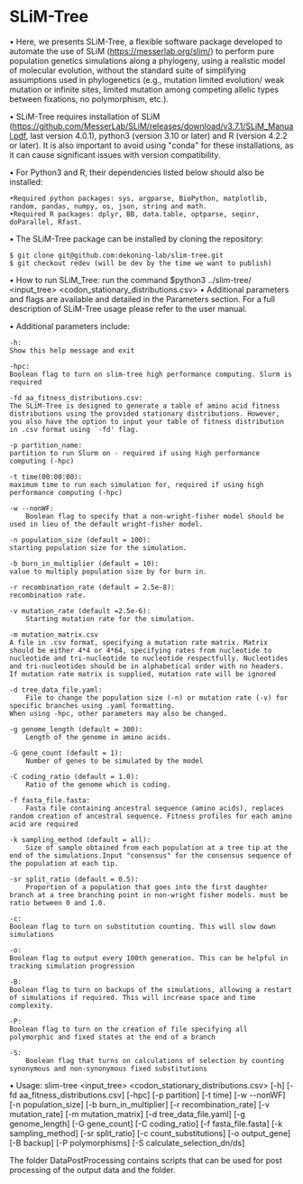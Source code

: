 # SLiM-Tree

• Here, we presents SLiM-Tree, a flexible software package developed to automate the use of SLiM (https://messerlab.org/slim/) to perform pure population genetics simulations along a phylogeny, using a realistic model of molecular evolution, without the standard suite of simplifying assumptions used in phylogenetics (e.g., mutation limited evolution/ weak mutation or infinite sites, limited mutation among competing allelic types between fixations, no polymorphism, etc.).


• SLiM-Tree requires installation of SLiM (https://github.com/MesserLab/SLiM/releases/download/v3.7.1/SLiM_Manual.pdf, last version 4.0.1), python3 (version 3.10 or later) and R (version 4.2.2 or later). It is also important to avoid using "conda" for these installations, as it can cause significant issues with version compatibility.

• For Python3 and R, their dependencies listed below should also be installed:

	•Required python packages: sys, argparse, BioPython, matplotlib, random, pandas, numpy, os, json, string and math.
 	•Required R packages: dplyr, BB, data.table, optparse, seqinr, doParallel, Rfast.

• The SLiM-Tree package can be installed by cloning the repository:

	$ git clone git@github.com:dekoning-lab/slim-tree.git
	$ git checkout redev (will be dev by the time we want to publish)

• How to run SLiM_Tree: run the command $python3 ../slim-tree/ <input_tree> <codon_stationary_distributions.csv> 
• Additional parameters and flags are available and detailed in the Parameters section. For a full description of SLiM-Tree usage please refer to the user manual. 

• Additional parameters include:
	
  	-h: 
   	Show this help message and exit
   	
	-hpc: 
 	Boolean flag to turn on slim-tree high performance computing. Slurm is required

	-fd aa_fitness_distributions.csv:
 	The SLiM-Tree is designed to generate a table of amino acid fitness distributions using the provided stationary distributions. However, you also have the option to input your table of fitness distribution in .csv format using `-fd' flag.
	  
	-p partition_name:
 	partition to run Slurm on - required if using high performance computing (-hpc)
	  
	-t time(00:00:00):
 	maximum time to run each simulation for, required if using high performance computing (-hpc)

   	-w --nonWF:          
    	Boolean flag to specify that a non-wright-fisher model should be used in lieu of the default wright-fisher model. 
  
 	-n population_size (default = 100): 
  	starting population size for the simulation. 

  	-b burn_in_multiplier (default = 10):
   	value to multiply population size by for burn in.

	-r recombination_rate (default = 2.5e-8):
 	recombination rate. 

 	-v mutation_rate (default =2.5e-6):
        Starting mutation rate for the simulation.

	-m mutation_matrix.csv
	A file in .csv format, specifying a mutation rate matrix. Matrix should be either 4*4 or 4*64, specifying rates from nucleotide to nucleotide and tri-nucleotide to nucleotide respectfully. Nucleotides and tri-nucleotides should be in alphabetical order with no headers. If mutation rate matrix is supplied, mutation rate will be ignored
  
   	-d tree_data_file.yaml:
        File to change the population size (-n) or mutation rate (-v) for specific branches using .yaml formatting. 
	When using -hpc, other parameters may also be changed.
			
	-g genome_length (default = 300):
        Length of the genome in amino acids.
			
  	-G gene_count (default = 1):
        Number of genes to be simulated by the model
			
  	-C coding_ratio (default = 1.0):
        Ratio of the genome which is coding.
			
  	-f fasta_file.fasta:
        Fasta file containing ancestral sequence (amino acids), replaces random creation of ancestral sequence. Fitness profiles for each amino acid are required
			
  	-k sampling_method (default = all):
        Size of sample obtained from each population at a tree tip at the end of the simulations.Input "consensus" for the consensus sequence of the population at each tip. 
			
 	-sr split_ratio (default = 0.5):
        Proportion of a population that goes into the first daughter branch at a tree branching point in non-wright fisher models. must be ratio between 0 and 1.0. 
			
  	-c:      
   	Boolean flag to turn on substitution counting. This will slow down simulations
   
  	-o:
   	Boolean flag to output every 100th generation. This can be helpful in tracking simulation progression
   
  	-B: 
   	Boolean flag to turn on backups of the simulations, allowing a restart of simulations if required. This will increase space and time complexity. 
			
  	-P:
   	Boolean flag to turn on the creation of file specifying all polymorphic and fixed states at the end of a branch
   
  	-S:
        Boolean flag that turns on calculations of selection by counting synonymous and non-synonymous fixed substitutions


• Usage: slim-tree <input_tree> <codon_stationary_distributions.csv> [-h] [-fd aa_fitness_distributions.csv] [-hpc] [-p partition] [-t time] [-w --nonWF] [-n population_size] [-b burn_in_multiplier] [-r recombination_rate] [-v mutation_rate] [-m mutation_matrix] [-d tree_data_file.yaml] [-g genome_length] [-G gene_count] [-C coding_ratio] [-f fasta_file.fasta] [-k sampling_method] [-sr split_ratio] [-c count_substitutions] [-o output_gene] [-B backup] [-P polymorphisms] [-S calculate_selection_dn/ds]


The folder DataPostProcessing contains scripts that can be used for post processing of the output data and the folder. 
